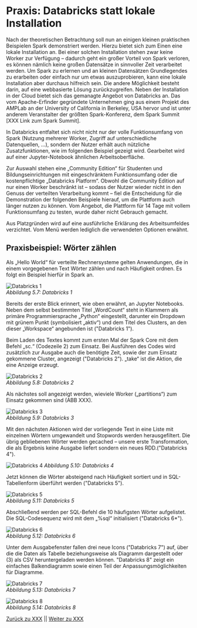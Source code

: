 # Praxis: Databricks statt lokale Installation

Nach der theoretischen Betrachtung soll nun an einigen kleinen praktischen Beispielen Spark demonstriert werden. Hierzu bietet sich zum Einen eine lokale Installation an. Bei einer solchen Installation stehen zwar keine Worker zur Verfügung – dadurch geht ein großer Vorteil von Spark verloren, es können nämlich keine großen Datensätze in sinnvoller Zeit verarbeitet werden. Um Spark zu erlernen und an kleinen Datensätzen Grundlegendes zu erarbeiten oder einfach nur um etwas auszuprobieren, kann eine lokale Installation aber durchaus hilfreich sein. Die andere Möglichkeit besteht darin, auf eine webbasierte Lösung zurückzugreifen. Neben der Installation in der Cloud bietet sich das gemanagte Angebot von Databricks an. Das vom Apache-Erfinder gegründete Unternehmen ging aus einem Projekt des AMPLab an der University of California in Berkeley, USA hervor und ist unter anderem Veranstalter der größten Spark-Konferenz, dem Spark Summit [XXX Link zum Spark Summit].

In Databricks entfaltet sich nicht nicht nur der volle Funktionsumfang von Spark (Nutzung mehrerer Worker, Zugriff auf unterschiedliche Datenquellen, ...), sondern der Nutzer erhält auch nützliche Zusatzfunktionen, wie im folgenden Beispiel gezeigt wird. Gearbeitet wird auf einer Jupyter-Notebook ähnlichen Arbeitsoberfläche.

Zur Auswahl stehen eine „Community Edition“ für Studenten und Bildungseinrichtungen mit eingeschränktem Funktionsumfang oder die kostenpflichtige „Databricks Platform“. Obwohl die Community Edition auf nur einen Worker beschränkt ist – sodass der Nutzer wieder nicht in den Genuss der verteilten Verarbeitung kommt – fiel die Entscheidung für die Demonstration der folgenden Beispiele hierauf, um die Plattform auch länger nutzen zu können. Vom Angebot, die Plattform für 14 Tage mit vollem Funktionsumfang zu testen, wurde daher nicht Gebrauch gemacht.

Aus Platzgründen wird auf eine ausführliche Erklärung des Arbeitsumfeldes verzichtet. Vom Menü werden lediglich die verwendeten Optionen erwähnt.

## Praxisbeispiel: Wörter zählen

Als „Hello World“ für verteilte Rechnersysteme gelten Anwendungen, die in einem vorgegebenen Text Wörter zählen und nach Häufigkeit ordnen. Es folgt ein Beispiel hierfür in Spark an.

![Databricks 1](../images/5_11.png)<br>
*Abbildung 5.7: Databricks 1*

Bereits der erste Blick erinnert, wie oben erwähnt, an Jupyter Notebooks. Neben dem selbst bestimmten Titel „WordCount“ steht in Klammern als primäre Programmiersprache „Python“ eingestellt, darunter ein Dropdown mit grünem Punkt (symbolisiert „aktiv“) und dem Titel des Clusters, an den dieser „Workspace“ angebunden ist ("Databricks 1").

Beim Laden des Textes kommt zum ersten Mal der Spark Core mit dem Befehl „sc.“ (Codezeile 2) zum Einsatz. Bei Ausführen des Codes wird zusätzlich zur Ausgabe auch die benötigte Zeit, sowie der zum Einsatz gekommene Cluster, angezeigt ("Databricks 2"). „take“ ist die Aktion, die eine Anzeige erzeugt.

![Databricks 2](../images/5_12.png)<br>
*Abbildung 5.8: Databricks 2*

Als nächstes soll angezeigt werden, wieviele Worker („partitions“) zum Einsatz gekommen sind (ABB XXX).

![Databricks 3](../images/5_13.png)<br>
*Abbildung 5.9: Databricks 3*

Mit den nächsten Aktionen wird der vorliegende Text in eine Liste mit einzelnen Wörtern umgewandelt und Stopwords werden herausgefiltert. Die übrig gebliebenen Wörter werden gecached – unsere erste Transformation, die als Ergebnis keine Ausgabe liefert sondern ein neues RDD.("Databricks 4").

![Databricks 4](../images/5_14.png)
*Abbildung 5.10: Databricks 4*

Jetzt können die Wörter absteigend nach Häufigkeit sortiert und in SQL-Tabellenform überführt werden ("Databricks 5").

![Databricks 5](../images/5_15.png)<br>
*Abbildung 5.11: Databricks 5*

Abschließend werden per SQL-Befehl die 10 häufigsten Wörter aufgelistet. Die SQL-Codesequenz wird mit dem „%sql“ initialisiert ("Databricks 6*").

![Databricks 6](../images/5_16.png)<br>
*Abbildung 5.12: Databricks 6*

Unter dem Ausgabefenster fallen drei neue Icons ("Databricks 7") auf, über die die Daten als Tabelle beziehungsweise als Diagramm dargestellt oder (3) als CSV heruntergeladen werden können. "Databricks 8" zeigt ein einfaches Balkendiagramm sowie einen Teil der Anpassungsmöglichkeiten für Diagramme.

![Databricks 7](../images/5_17.png)<br>
*Abbildung 5.13: Databricks 7*

![Databricks 8](../images/5_18.png)<br>
*Abbildung 5.14: Databricks 8*

[Zurück zu XXX](./XXX.md) || [Weiter zu XXX](./XXX.md)
